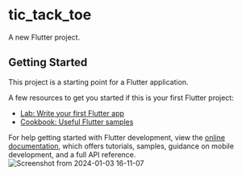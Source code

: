 # tic_tack_toe

A new Flutter project.

## Getting Started

This project is a starting point for a Flutter application.

A few resources to get you started if this is your first Flutter project:

- [Lab: Write your first Flutter app](https://docs.flutter.dev/get-started/codelab)
- [Cookbook: Useful Flutter samples](https://docs.flutter.dev/cookbook)

For help getting started with Flutter development, view the
[online documentation](https://docs.flutter.dev/), which offers tutorials,
samples, guidance on mobile development, and a full API reference.
![Screenshot from 2024-01-03 16-11-07](https://github.com/Diwakar46/TicTacToe-flutter-/assets/145262685/12bf2753-df91-4da1-94bb-76c0a9006d25)
